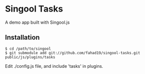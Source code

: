 # Singool Tasks

A demo app built with Singool.js

## Installation

    $ cd /path/to/singool
    $ git submodule add git://github.com/fahad19/singool-tasks.git public/js/plugins/tasks

Edit ./config.js file, and include 'tasks' in plugins.